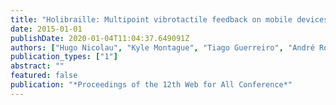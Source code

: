 ```yaml
---
title: "Holibraille: Multipoint vibrotactile feedback on mobile devices"
date: 2015-01-01
publishDate: 2020-01-04T11:04:37.649091Z
authors: ["Hugo Nicolau", "Kyle Montague", "Tiago Guerreiro", "André Rodrigues", "Vicki L Hanson"]
publication_types: ["1"]
abstract: ""
featured: false
publication: "*Proceedings of the 12th Web for All Conference*"
---
```


